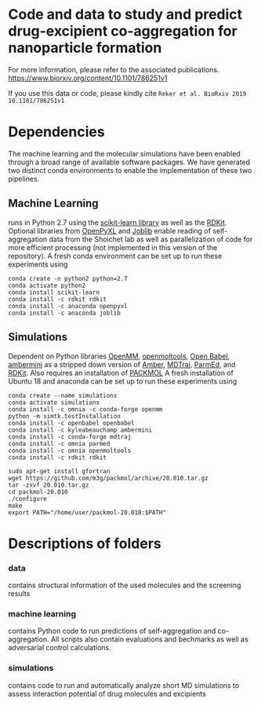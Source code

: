 # Code and data to study and predict drug-excipient co-aggregation for nanoparticle formation

For more information, please refer to the associated publications.
https://www.biorxiv.org/content/10.1101/786251v1


If you use this data or code, please kindly cite ` Reker et al. BioRxiv 2019 10.1101/786251v1 `

# Dependencies

The machine learning and the molecular simulations have been enabled through a broad range of available software packages. 
We have generated two distinct conda environments to enable the implementation of these two pipelines.

## Machine Learning
runs in Python 2.7 using the [scikit-learn library](https://scikit-learn.org/) as well as the [RDKit](http://rdkit.org/). 
Optional libraries from
[OpenPyXL](https://openpyxl.readthedocs.io/en/stable/) and [Joblib](https://joblib.readthedocs.io/en/latest/) enable
reading of self-aggregation data from the Shoichet lab as well as parallelization of code for more efficient processing 
(not implemented in this version of the repository). 
A fresh conda environment can be set up to run these experiments using


```
conda create -n python2 python=2.7 
conda activate python2 
conda install scikit-learn
conda install -c rdkit rdkit
conda install -c anaconda openpyxl
conda install -c anaconda joblib
```

## Simulations

Dependent on Python libraries [OpenMM](http://openmm.org/), [openmoltools](https://github.com/choderalab/openmoltools), [Open Babel](http://openbabel.org/), 
[ambermini](https://github.com/choderalab/ambermini) as a stripped down version of [Amber](http://ambermd.org/),
[MDTraj](http://mdtraj.org/), [ParmEd](http://parmed.github.io/ParmEd), and [RDKit](http://rdkit.org/). 
Also requires an installation of [PACKMOL](http://m3g.iqm.unicamp.br/packmol/home.shtml) 
A fresh installation of Ubuntu 18 and anaconda can be set up to run these experiments using

```
conda create --name simulations
conda activate simulations
conda install -c omnia -c conda-forge openmm
python -m simtk.testInstallation
conda install -c openbabel openbabel
conda install -c kyleabeauchamp ambermini
conda install -c conda-forge mdtraj
conda install -c omnia parmed
conda install -c omnia openmoltools
conda install -c rdkit rdkit

sudo apt-get install gfortran
wget https://github.com/m3g/packmol/archive/20.010.tar.gz
tar -zxvf 20.010.tar.gz 
cd packmol-20.010 
./configure
make
export PATH="/home/user/packmol-20.010:$PATH"
```


# Descriptions of folders

###  data 
contains structural information of the used molecules and the screening results

### machine learning 
contains Python code to run predictions of self-aggregation and co-aggregation. All scripts also contain evaluations and bechmarks as well as adversarial control calculations.

### simulations 
contains code to run and automatically analyze short MD simulations to assess interaction potential of drug molecules and excipients
